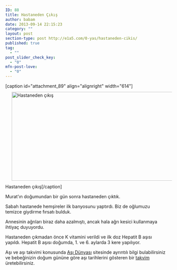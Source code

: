 ```yaml
---
ID: 88
title: Hastaneden Çıkış
author: babam
date: 2013-09-14 22:15:23
category: ""
layout: post
section-type: post http://e1a5.com/0-yas/hastaneden-cikis/
published: true
tag:
  - ""
post_slider_check_key:
  - "0"
mfn-post-love:
  - "0"
---
```

[caption id="attachment_89" align="alignright" width="614"]<a href="http://e1a5.com/wp-content/uploads/2013/09/20130904_094727.jpg"><img class=" wp-image-89 " style="margin: 10px 0px 10px 20px;" src="http://e1a5.com/wp-content/uploads/2013/09/20130904_094727-1024x465.jpg" alt="Hastaneden çıkış" width="614" height="279" /></a> Hastaneden çıkış[/caption]

Murat'ın doğumundan bir gün sonra hastaneden çıktık.

Sabah hastanede hemşireler ilk banyosunu yaptırdı. Biz de oğlumuzu temizce giydirme fırsatı bulduk.

Annesinin ağrıları biraz daha azalmıştı, ancak hala ağrı kesici kullanmaya ihtiyaç duyuyordu.

Hastaneden çıkmadan önce K vitamini verildi ve ilk doz Hepatit B aşısı yapıldı. Hepatit B aşısı doğumda, 1. ve 6. aylarda 3 kere yapılıyor.

Aşı ve aşı takvimi konusunda <a href="http://www.asidunyasi.com">Aşı Dünyası</a> sitesinde ayrıntılı bilgi bulabilirsiniz ve bebeğinizin doğum gününe göre aşı tarihlerini gösteren bir <a href="http://www.asidunyasi.com/ozel-asi-takvimi">takvim </a>üretebilirsiniz.
